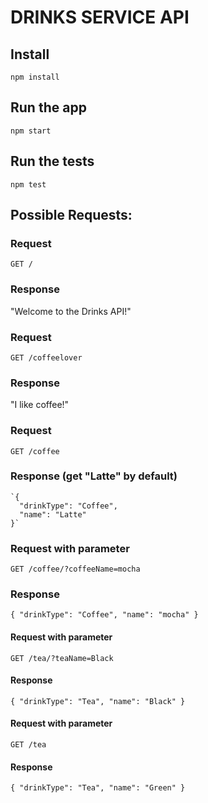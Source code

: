 # DRINKS SERVICE API

## Install

    npm install

## Run the app

    npm start

## Run the tests

    npm test

## Possible Requests:

### Request

`GET /`

### Response

"Welcome to the Drinks API!"

### Request

`GET /coffeelover`

### Response

"I like coffee!"

### Request

`GET /coffee`

### Response (get "Latte" by default)

    `{
      "drinkType": "Coffee",
      "name": "Latte"
    }`

### Request with parameter

`GET /coffee/?coffeeName=mocha`

### Response

`{
    "drinkType": "Coffee",
    "name": "mocha"
  }`

#### Request with parameter

`GET /tea/?teaName=Black`

#### Response

`{
    "drinkType": "Tea",
    "name": "Black"
  }`

#### Request with parameter

`GET /tea`

#### Response

`{
    "drinkType": "Tea",
    "name": "Green"
  }`
